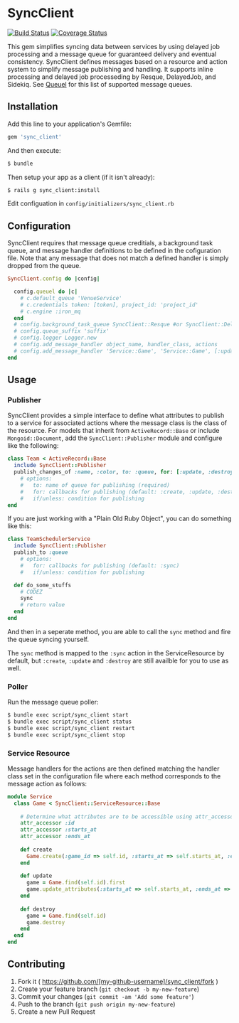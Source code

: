 # SyncClient
[![Build Status][build_status_image]][build_status]
[![Coverage Status][coverage_status_image]][coverage_status]

This gem simplifies syncing data between services by using delayed job processing and a message queue for guaranteed delivery and eventual consistency. SyncClient defines messages based on a resource and action system to simplify message publishing and handling. It supports inline processing and delayed job processeding by Resque, DelayedJob, and Sidekiq. See [Queuel](https://rubygems.org/gems/sync_client) for this list of supported message queues.


## Installation

Add this line to your application's Gemfile:

```ruby
gem 'sync_client'
```

And then execute:

```bash
$ bundle
```

Then setup your app as a client (if it isn't already):

```bash
$ rails g sync_client:install
```

Edit configuation in `config/initializers/sync_client.rb`

## Configuration

SyncClient requires that message queue creditials, a background task queue, and message handler definitions to be defined in the cofiguration file. Note that any message that does not match a defined handler is simply dropped from the queue.

```ruby
SyncClient.config do |config|

  config.queuel do |c|
    # c.default_queue 'VenueService'
    # c.credentials token: [token], project_id: 'project_id'
    # c.engine :iron_mq
  end
  # config.background_task_queue SyncClient::Resque #or SyncClient::DelayedJob or write your own.
  # config.queue_suffix 'suffix'
  # config.logger Logger.new
  # config.add_message_handler object_name, handler_class, actions
  # config.add_message_handler 'Service::Game', 'Service::Game', [:update, :create, :destroy]
end
```


## Usage

### Publisher

SyncClient provides a simple interface to define what attributes to publish to a service for associated actions where the message class is the class of the resource. For models that inherit from `ActiveRecord::Base` or include `Mongoid::Document`, add the `SyncClient::Publisher` module and configure like the following:

```ruby
class Team < ActiveRecord::Base
  include SyncClient::Publisher
  publish_changes_of :name, :color, to: :queue, for: [:update, :destroy], if: lambda{|team| !team.name.nil?}
    # options:
    #   to: name of queue for publishing (required)
    #   for: callbacks for publishing (default: :create, :update, :destroy)
    #   if/unless: condition for publishing
end
```

If you are just working with a "Plain Old Ruby Object", you can do something
like this:

```ruby
class TeamSchedulerService
  include SyncClient::Publisher
  publish_to :queue
    # options:
    #   for: callbacks for publishing (default: :sync)
    #   if/unless: condition for publishing

  def do_some_stuffs
    # CODEZ
    sync
    # return value
  end
end
```

And then in a seperate method, you are able to call the `sync` method and fire
the queue syncing yourself.

The `sync` method is mapped to the `:sync` action in the ServiceResource by
default, but `:create`, `:update` and `:destroy` are still availble for you to
use as well.


### Poller

Run the message queue poller:

```bash
$ bundle exec script/sync_client start
$ bundle exec script/sync_client status
$ bundle exec script/sync_client restart
$ bundle exec script/sync_client stop
```


### Service Resource

Message handlers for the actions are then defined matching the handler class set in the configuration file where each method corresponds to the message action as follows:

```ruby
module Service
  class Game < SyncClient::ServiceResource::Base
  
    # Determine what attributes are to be accessible using attr_accessors
    attr_accessor :id
    attr_accessor :starts_at
    attr_accessor :ends_at
  
    def create
      Game.create(:game_id => self.id, :starts_at => self.starts_at, :ends_at =>  self.ends_at)
    end
  
    def update
      game = Game.find(self.id).first
      game.update_attributes(:starts_at => self.starts_at, :ends_at => self.  ends_at)
    end
  
    def destroy
      game = Game.find(self.id)
      game.destroy
    end
  end
end
```

## Contributing

1. Fork it ( https://github.com/[my-github-username]/sync_client/fork )
2. Create your feature branch (`git checkout -b my-new-feature`)
3. Commit your changes (`git commit -am 'Add some feature'`)
4. Push to the branch (`git push origin my-new-feature`)
5. Create a new Pull Request

[build_status]: https://travis-ci.org/sportngin/sync_client
[build_status_image]: https://travis-ci.org/sportngin/sync_client.svg?branch=master
[coverage_status]: https://coveralls.io/r/sportngin/sync_client
[coverage_status_image]: https://img.shields.io/coveralls/sportngin/sync_client.svg

